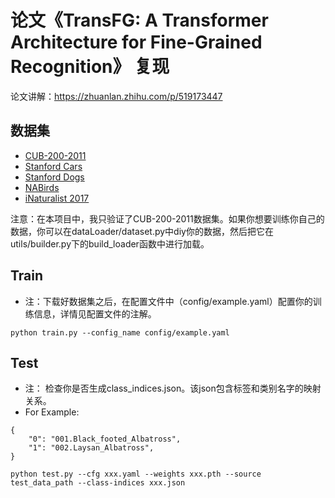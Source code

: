 # 论文《TransFG: A Transformer Architecture for Fine-Grained Recognition》 复现

论文讲解：https://zhuanlan.zhihu.com/p/519173447
## 数据集
- [CUB-200-2011](http://www.vision.caltech.edu/datasets/cub_200_2011/)
- [Stanford Cars](https://ai.stanford.edu/~jkrause/cars/car_dataset.html)
- [Stanford Dogs](http://vision.stanford.edu/aditya86/ImageNetDogs/)
- [NABirds](https://dl.allaboutbirds.org/nabirds)
- [iNaturalist 2017](https://github.com/visipedia/inat_comp/tree/master/2017)

注意：在本项目中，我只验证了CUB-200-2011数据集。如果你想要训练你自己的数据，你可以在dataLoader/dataset.py中diy你的数据，然后把它在utils/builder.py下的build_loader函数中进行加载。

## Train
- 注：下载好数据集之后，在配置文件中（config/example.yaml）配置你的训练信息，详情见配置文件的注解。

```
python train.py --config_name config/example.yaml
```

## Test
- 注： 检查你是否生成class_indices.json。该json包含标签和类别名字的映射关系。
- For Example:
```
{
    "0": "001.Black_footed_Albatross",
    "1": "002.Laysan_Albatross",
}
```

```
python test.py --cfg xxx.yaml --weights xxx.pth --source test_data_path --class-indices xxx.json
```